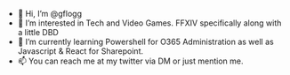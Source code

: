 - 👋 Hi, I’m @gflogg
- 👀 I’m interested in Tech and Video Games. FFXIV specifically along with a little DBD
- 🌱 I’m currently learning Powershell for O365 Administration as well as Javascript & React for Sharepoint.
- 📫 You can reach me at my twitter via DM or just mention me. 

<!---
gflogg/gflogg is a ✨ special ✨ repository because its `README.md` (this file) appears on your GitHub profile.
You can click the Preview link to take a look at your changes.
--->
